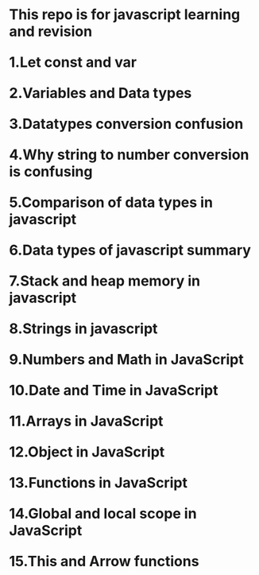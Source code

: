 <h1>This repo is for javascript learning and revision
<p>1.Let const and var
<p>2.Variables and Data types
<p>3.Datatypes conversion confusion
<p>4.Why string to number conversion is confusing
<p>5.Comparison of data types in javascript
<p>6.Data types of javascript summary
<p>7.Stack and heap memory in javascript
<p>8.Strings in javascript
<p>9.Numbers and Math in JavaScript
<p>10.Date and Time in JavaScript
<p>11.Arrays in JavaScript
<p>12.Object in JavaScript
<p>13.Functions in JavaScript
<p>14.Global and local scope in JavaScript
<p>15.This and Arrow functions
